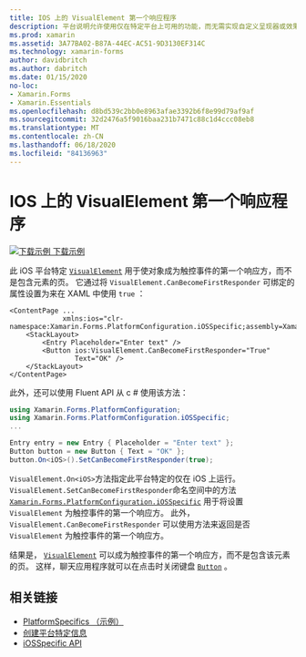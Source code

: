 ```yaml
---
title: IOS 上的 VisualElement 第一个响应程序
description: 平台说明允许使用仅在特定平台上可用的功能，而无需实现自定义呈现器或效果。 本文介绍如何使用特定于 iOS 平台的，使 VisualElement 对象成为触控事件的第一个响应方。
ms.prod: xamarin
ms.assetid: 3A77BA02-B87A-44EC-AC51-9D3130EF314C
ms.technology: xamarin-forms
author: davidbritch
ms.author: dabritch
ms.date: 01/15/2020
no-loc:
- Xamarin.Forms
- Xamarin.Essentials
ms.openlocfilehash: d8bd539c2bb0e8963afae3392b6f8e99d79af9af
ms.sourcegitcommit: 32d2476a5f9016baa231b7471c88c1d4ccc08eb8
ms.translationtype: MT
ms.contentlocale: zh-CN
ms.lasthandoff: 06/18/2020
ms.locfileid: "84136963"
---
```

# <a name="visualelement-first-responder-on-ios"></a>IOS 上的 VisualElement 第一个响应程序

[![下载示例](~/media/shared/download.png) 下载示例](https://docs.microsoft.com/samples/xamarin/xamarin-forms-samples/userinterface-platformspecifics)

此 iOS 平台特定 [`VisualElement`](xref:Xamarin.Forms.VisualElement) 用于使对象成为触控事件的第一个响应方，而不是包含元素的页。 它通过将 `VisualElement.CanBecomeFirstResponder` 可绑定的属性设置为来在 XAML 中使用 `true` ：

```xaml
<ContentPage ...
             xmlns:ios="clr-namespace:Xamarin.Forms.PlatformConfiguration.iOSSpecific;assembly=Xamarin.Forms.Core">
    <StackLayout>
        <Entry Placeholder="Enter text" />
        <Button ios:VisualElement.CanBecomeFirstResponder="True"
                Text="OK" />
    </StackLayout>
</ContentPage>
```

此外，还可以使用 Fluent API 从 c # 使用该方法：

```csharp
using Xamarin.Forms.PlatformConfiguration;
using Xamarin.Forms.PlatformConfiguration.iOSSpecific;
...

Entry entry = new Entry { Placeholder = "Enter text" };
Button button = new Button { Text = "OK" };
button.On<iOS>().SetCanBecomeFirstResponder(true);
```

`VisualElement.On<iOS>`方法指定此平台特定的仅在 iOS 上运行。 `VisualElement.SetCanBecomeFirstResponder`命名空间中的方法 [`Xamarin.Forms.PlatformConfiguration.iOSSpecific`](xref:Xamarin.Forms.PlatformConfiguration.iOSSpecific) 用于将设置 `VisualElement` 为触控事件的第一个响应方。 此外， `VisualElement.CanBecomeFirstResponder` 可以使用方法来返回是否 `VisualElement` 为触控事件的第一个响应方。

结果是， [`VisualElement`](xref:Xamarin.Forms.VisualElement) 可以成为触控事件的第一个响应方，而不是包含该元素的页。 这样，聊天应用程序就可以在点击时关闭键盘 [`Button`](xref:Xamarin.Forms.Button) 。

## <a name="related-links"></a>相关链接

- [PlatformSpecifics （示例）](https://docs.microsoft.com/samples/xamarin/xamarin-forms-samples/userinterface-platformspecifics)
- [创建平台特定信息](~/xamarin-forms/platform/platform-specifics/index.md#creating-platform-specifics)
- [iOSSpecific API](xref:Xamarin.Forms.PlatformConfiguration.iOSSpecific)
